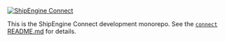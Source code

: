 [![ShipEngine Connect](https://connect.shipengine.com/img/logos/shipengine-connect-logo.png)](https://connect.shipengine.com)

This is the ShipEngine Connect development monorepo. See the [`connect` README.md](packages/connect/README.md) for details. 
